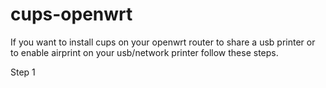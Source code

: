 # cups-openwrt
If you want to install cups on your openwrt router to share a usb printer or to enable airprint on your usb/network printer follow these steps.

Step 1
